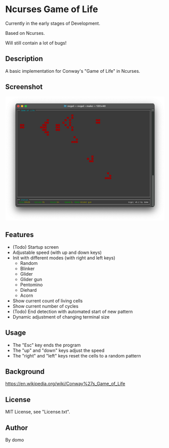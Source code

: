 
# Ncurses Game of Life

Currently in the early stages of Development.

Based on Ncurses.

Will still contain a lot of bugs!

## Description

A basic implementation for Conway's "Game of Life" in Ncurses.

## Screenshot

![Screenshot](./Screenshot.png)

## Features

- (Todo) Startup screen
- Adjustable speed (with up and down keys)
- Init with different modes (with right and left keys)
  - Random
  - Blinker
  - Glider
  - Glider gun
  - Pentomino
  - Diehard
  - Acorn
- Show current count of living cells
- Show current number of cycles
- (Todo) End detection with automated start of new pattern
- Dynamic adjustment of changing terminal size

## Usage

- The "Esc" key ends the program
- The "up" and "down" keys adjust the speed
- The "right" and "left" keys reset the cells to a random pattern

## Background

<https://en.wikipedia.org/wiki/Conway%27s_Game_of_Life>

## License

MIT License, see "License.txt".

## Author

By domo
